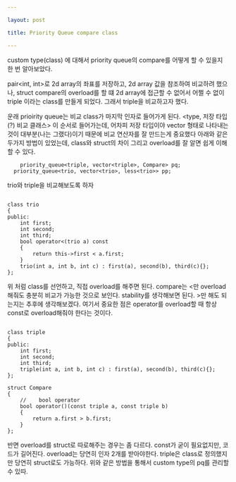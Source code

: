 ```yaml
---

layout: post

title: Priority Queue compare class

---
```


custom type(class) 에 대해서 priority queue의 compare를 어떻게 할 수 있을지 한 번 알아보았다.

pair<int, int>로 2d array의 좌표를 저장하고, 2d array 값을 참조하여 비교하려 했으나, struct compare의 overload를 할 떄 2d array에 접근할 수 없어서
어쩔 수 없이 triple 이라는 class를 만들게 되었다.
그래서 triple을 비교하고자 했다.


운래 prioirity queue는 비교 class가 마지막 인자로 들어가게 된다. 
<type, 저장 타입(?) 비교 클래스> 이 순서로 들어가는데, 어차피 저장 타입이야 vector<type> 형태로 나타내는 것이 대부분(나는 그랬다)이기 때문에 비교 연산자를 잘 만드는게 중요했다
  아래와 같은 두가지 방법이 있었는데, class와 struct의 차이 그리고 overload를 잘 알면 쉽게 이해할 수 있다.
  
  ```
      priority_queue<triple, vector<triple>, Compare> pq;
    priority_queue<trio, vector<trio>, less<trio>> pp;
```
trio와 triple을 비교해보도록 하자

```

class trio
{
public:
    int first;
    int second;
    int third;
    bool operator<(trio a) const
    {
        return this->first < a.first;
    }
    trio(int a, int b, int c) : first(a), second(b), third(c){};
};

```
위 처럼 class를 선언하고, 직접 overload를 해주면 된다. compare는 <만 overload해줘도 충분히 비교가 가능한 것으로 보인다.
stability를 생각해보면 된다. >만 해도 되는지는 추후에 생각해보겠다.
여기서 중요한 점은 operator를 overload할 때 항상 const로 overload해줘야 한다는 것이다.

```

class triple
{
public:
    int first;
    int second;
    int third;
    triple(int a, int b, int c) : first(a), second(b), third(c){};
};

struct Compare
{
    //    bool operator
    bool operator()(const triple a, const triple b)
    {
        return a.first > b.first;
    }
};
```
반면 overload를 struct로 따로해주는 경우는 좀 다르다. const가 굳이 필요없지만, 코드가 길어진다.
overload는 당연히 인자 2개를 받아야한다.
triple은 class로 정의했지만 당연히 struct로도 가능하다.
위와 같은 방법을 통해서 custom type의 pq를 관리할 수 있따.

